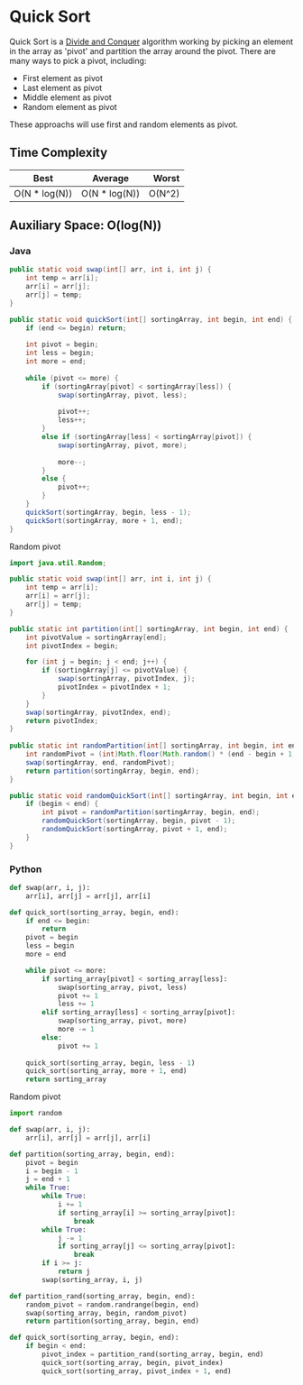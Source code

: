 # Quick Sort

Quick Sort is a [Divide and Conquer](/algorithms/divide_and_conquer.md) algorithm working by picking an element in the array as 'pivot' and partition the array around the pivot. There are many ways to pick a pivot, including:
* First element as pivot
* Last element as pivot
* Middle element as pivot
* Random element as pivot

These approachs will use first and random elements as pivot. 

## Time Complexity
| Best | Average| Worst |
| -----|:------:| -----:|
| O(N * log(N)) | O(N * log(N)) | O(N^2)|

## Auxiliary Space: O(log(N))

### Java
```java
public static void swap(int[] arr, int i, int j) {
    int temp = arr[i];
    arr[i] = arr[j];
    arr[j] = temp;
}

public static void quickSort(int[] sortingArray, int begin, int end) {
    if (end <= begin) return;
    
    int pivot = begin;
    int less = begin;
    int more = end;
    
    while (pivot <= more) {
        if (sortingArray[pivot] < sortingArray[less]) {
            swap(sortingArray, pivot, less);
            
            pivot++;
            less++;
        }
        else if (sortingArray[less] < sortingArray[pivot]) {
            swap(sortingArray, pivot, more);
            
            more--;
        }
        else {
            pivot++;
        }
    }
    quickSort(sortingArray, begin, less - 1);
    quickSort(sortingArray, more + 1, end);
}
```

Random pivot
```java
import java.util.Random;

public static void swap(int[] arr, int i, int j) {
    int temp = arr[i];
    arr[i] = arr[j];
    arr[j] = temp;
}

public static int partition(int[] sortingArray, int begin, int end) {
    int pivotValue = sortingArray[end];
    int pivotIndex = begin;

    for (int j = begin; j < end; j++) {
        if (sortingArray[j] <= pivotValue) {
            swap(sortingArray, pivotIndex, j);
            pivotIndex = pivotIndex + 1;
        }
    }
    swap(sortingArray, pivotIndex, end);
    return pivotIndex;
}
	
public static int randomPartition(int[] sortingArray, int begin, int end) {
    int randomPivot = (int)Math.floor(Math.random() * (end - begin + 1) + begin);
    swap(sortingArray, end, randomPivot);
    return partition(sortingArray, begin, end);
}

public static void randomQuickSort(int[] sortingArray, int begin, int end) {
    if (begin < end) {
        int pivot = randomPartition(sortingArray, begin, end);
        randomQuickSort(sortingArray, begin, pivot - 1);
        randomQuickSort(sortingArray, pivot + 1, end);
    }
}
```

### Python
```python
def swap(arr, i, j):
    arr[i], arr[j] = arr[j], arr[i]

def quick_sort(sorting_array, begin, end):
    if end <= begin: 
        return
    pivot = begin
    less = begin
    more = end

    while pivot <= more:
        if sorting_array[pivot] < sorting_array[less]:
            swap(sorting_array, pivot, less)
            pivot += 1
            less += 1
        elif sorting_array[less] < sorting_array[pivot]:
            swap(sorting_array, pivot, more)
            more -= 1
        else:
            pivot += 1
    
    quick_sort(sorting_array, begin, less - 1)
    quick_sort(sorting_array, more + 1, end)
    return sorting_array
``` 

Random pivot
```python
import random

def swap(arr, i, j):
    arr[i], arr[j] = arr[j], arr[i]

def partition(sorting_array, begin, end):
    pivot = begin
    i = begin - 1
    j = end + 1
    while True:
        while True:
            i += 1
            if sorting_array[i] >= sorting_array[pivot]:
                break
        while True:
            j -= 1
            if sorting_array[j] <= sorting_array[pivot]:
                break
        if i >= j:
            return j
        swap(sorting_array, i, j)

def partition_rand(sorting_array, begin, end):
    random_pivot = random.randrange(begin, end)
    swap(sorting_array, begin, random_pivot)
    return partition(sorting_array, begin, end)

def quick_sort(sorting_array, begin, end):
    if begin < end:
        pivot_index = partition_rand(sorting_array, begin, end)
        quick_sort(sorting_array, begin, pivot_index)
        quick_sort(sorting_array, pivot_index + 1, end)
```